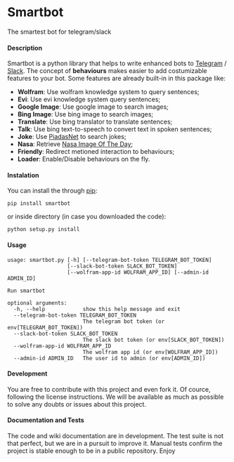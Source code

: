 # Smartbot
The smartest bot for telegram/slack


#### Description
Smartbot is a python library that helps to write enhanced bots to [Telegram](https://telegram.org/) / [Slack](https://slack.com/).
The concept of **behaviours** makes easier to add costumizable features to your bot. Some features are already built-in in this package like:
- **Wolfram**: Use wolfram knowledge system to query sentences; 
- **Evi**: Use evi knowledge system query sentences;
- **Google Image**: Use google image to search images;
- **Bing Image**: Use bing image to search images;
- **Translate**: Use bing translator to translate sentences;
- **Talk**: Use bing text-to-speech to convert text in spoken sentences;
- **Joke**: Use [PiadasNet](http://piadasnet.com) to search jokes;
- **Nasa**: Retrieve [Nasa Image Of The Day](http://apod.nasa.gov/apod/astropix.html);
- **Friendly**: Redirect metioned interaction to behaviours;
- **Loader**: Enable/Disable behaviours on the fly.


#### Instalation

You can install the through [pip](https://github.com/pypa/pip):
```
pip install smartbot
```
or inside directory (in case you downloaded the code):
```
python setup.py install
```

#### Usage

```
usage: smartbot.py [-h] [--telegram-bot-token TELEGRAM_BOT_TOKEN]
                   [--slack-bot-token SLACK_BOT_TOKEN]
                   [--wolfram-app-id WOLFRAM_APP_ID] [--admin-id ADMIN_ID]

Run smartbot

optional arguments:
  -h, --help            show this help message and exit
  --telegram-bot-token TELEGRAM_BOT_TOKEN
                        The telegram bot token (or env[TELEGRAM_BOT_TOKEN])
  --slack-bot-token SLACK_BOT_TOKEN
                        The slack bot token (or env[SLACK_BOT_TOKEN])
  --wolfram-app-id WOLFRAM_APP_ID
                        The wolfram app id (or env[WOLFRAM_APP_ID])
  --admin-id ADMIN_ID   The user id to admin (or env[ADMIN_ID])
```

#### Development
You are free to contribute with this project and even fork it. Of cource, following the license instructions. We will be available as much as possible to solve any doubts or issues about this project.

#### Documentation and Tests
The code and wiki documentation are in development.
The test suite is not that perfect, but we are in a pursuit to improve it. Manual tests confirm the project is stable enough to be in a public repository. Enjoy

